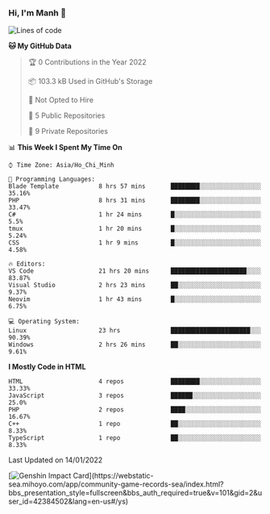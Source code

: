 ### Hi, I'm Manh 👋

<!--START_SECTION:waka-->
![Lines of code](https://img.shields.io/badge/From%20Hello%20World%20I%27ve%20Written-2%20Million%20lines%20of%20code-blue)

**🐱 My GitHub Data** 

> 🏆 0 Contributions in the Year 2022
 > 
> 📦 103.3 kB Used in GitHub's Storage 
 > 
> 🚫 Not Opted to Hire
 > 
> 📜 5 Public Repositories 
 > 
> 🔑 9 Private Repositories  
 > 
📊 **This Week I Spent My Time On** 

```text
⌚︎ Time Zone: Asia/Ho_Chi_Minh

💬 Programming Languages: 
Blade Template           8 hrs 57 mins       ████████░░░░░░░░░░░░░░░░░   35.16% 
PHP                      8 hrs 31 mins       ████████░░░░░░░░░░░░░░░░░   33.47% 
C#                       1 hr 24 mins        █░░░░░░░░░░░░░░░░░░░░░░░░   5.5% 
tmux                     1 hr 20 mins        █░░░░░░░░░░░░░░░░░░░░░░░░   5.24% 
CSS                      1 hr 9 mins         █░░░░░░░░░░░░░░░░░░░░░░░░   4.58%

🔥 Editors: 
VS Code                  21 hrs 20 mins      █████████████████████░░░░   83.87% 
Visual Studio            2 hrs 23 mins       ██░░░░░░░░░░░░░░░░░░░░░░░   9.37% 
Neovim                   1 hr 43 mins        █░░░░░░░░░░░░░░░░░░░░░░░░   6.75%

💻 Operating System: 
Linux                    23 hrs              ██████████████████████░░░   90.39% 
Windows                  2 hrs 26 mins       ██░░░░░░░░░░░░░░░░░░░░░░░   9.61%

```

**I Mostly Code in HTML** 

```text
HTML                     4 repos             ████████░░░░░░░░░░░░░░░░░   33.33% 
JavaScript               3 repos             ██████░░░░░░░░░░░░░░░░░░░   25.0% 
PHP                      2 repos             ████░░░░░░░░░░░░░░░░░░░░░   16.67% 
C++                      1 repo              ██░░░░░░░░░░░░░░░░░░░░░░░   8.33% 
TypeScript               1 repo              ██░░░░░░░░░░░░░░░░░░░░░░░   8.33%

```



 Last Updated on 14/01/2022
<!--END_SECTION:waka-->

[![Genshin Impact Card](https://api.mn07.xyz/genshin/card/42384502?)](https://webstatic-sea.mihoyo.com/app/community-game-records-sea/index.html?bbs_presentation_style=fullscreen&bbs_auth_required=true&v=101&gid=2&user_id=42384502&lang=en-us#/ys)
